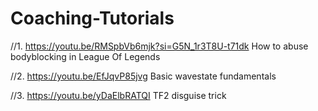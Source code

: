 # Coaching-Tutorials

//1. https://youtu.be/RMSpbVb6mjk?si=G5N_1r3T8U-t71dk How to abuse bodyblocking in League Of Legends

//2. https://youtu.be/EfJqvP85jvg Basic wavestate fundamentals

//3. https://youtu.be/yDaElbRATQI TF2 disguise trick
